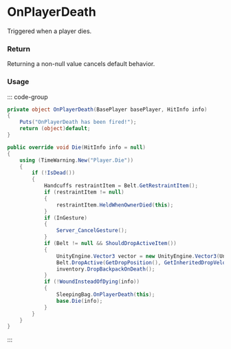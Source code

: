 # OnPlayerDeath
<Badge type="info" text="Player"/><Badge type="danger" text="Carbon Compatible"/><Badge type="warning" text="Oxide Compatible"/>
Triggered when a player dies.

### Return
Returning a non-null value cancels default behavior.

### Usage
::: code-group
```csharp [Example]
private object OnPlayerDeath(BasePlayer basePlayer, HitInfo info)
{
	Puts("OnPlayerDeath has been fired!");
	return (object)default;
}
```
```csharp [Source — Assembly-CSharp @ BasePlayer]
public override void Die(HitInfo info = null)
{
	using (TimeWarning.New("Player.Die"))
	{
		if (!IsDead())
		{
			Handcuffs restraintItem = Belt.GetRestraintItem();
			if (restraintItem != null)
			{
				restraintItem.HeldWhenOwnerDied(this);
			}
			if (InGesture)
			{
				Server_CancelGesture();
			}
			if (Belt != null && ShouldDropActiveItem())
			{
				UnityEngine.Vector3 vector = new UnityEngine.Vector3(UnityEngine.Random.Range(-2f, 2f), 0.2f, UnityEngine.Random.Range(-2f, 2f));
				Belt.DropActive(GetDropPosition(), GetInheritedDropVelocity() + vector.normalized * 3f);
				inventory.DropBackpackOnDeath();
			}
			if (!WoundInsteadOfDying(info))
			{
				SleepingBag.OnPlayerDeath(this);
				base.Die(info);
			}
		}
	}
}

```
:::
